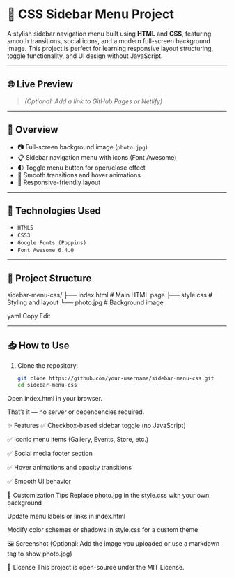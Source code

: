 # 🎨 CSS Sidebar Menu Project

A stylish sidebar navigation menu built using **HTML** and **CSS**, featuring smooth transitions, social icons, and a modern full-screen background image. This project is perfect for learning responsive layout structuring, toggle functionality, and UI design without JavaScript.

---

## 🌐 Live Preview

> *(Optional: Add a link to GitHub Pages or Netlify)*

---

## 📸 Overview

- 📷 Full-screen background image (`photo.jpg`)
- 📋 Sidebar navigation menu with icons (Font Awesome)
- 🌓 Toggle menu button for open/close effect
- 💫 Smooth transitions and hover animations
- 📱 Responsive-friendly layout

---

## 🚀 Technologies Used

- `HTML5`
- `CSS3`
- `Google Fonts (Poppins)`
- `Font Awesome 6.4.0`

---

## 📁 Project Structure

sidebar-menu-css/
├── index.html # Main HTML page
├── style.css # Styling and layout
└── photo.jpg # Background image

yaml
Copy
Edit

---

## 📥 How to Use

1. Clone the repository:
   ```bash
   git clone https://github.com/your-username/sidebar-menu-css.git
   cd sidebar-menu-css
Open index.html in your browser.

That’s it — no server or dependencies required.

✨ Features
✅ Checkbox-based sidebar toggle (no JavaScript)

✅ Iconic menu items (Gallery, Events, Store, etc.)

✅ Social media footer section

✅ Hover animations and opacity transitions

✅ Smooth UI behavior

🔧 Customization Tips
Replace photo.jpg in the style.css with your own background

Update menu labels or links in index.html

Modify color schemes or shadows in style.css for a custom theme

🖼️ Screenshot
(Optional: Add the image you uploaded or use a markdown tag to show photo.jpg)

📄 License
This project is open-source under the MIT License.
